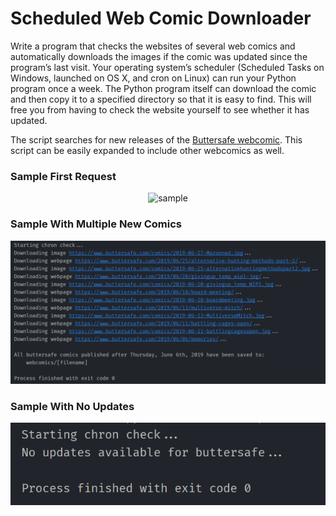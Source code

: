 # Scheduled Web Comic Downloader

Write a program that checks the websites of several web comics and automatically downloads the images if the comic was updated since the program’s last visit. Your operating system’s scheduler (Scheduled Tasks on Windows, launched on OS X, and cron on Linux) can run your Python program once a week. The Python program itself can download the comic and then copy it to a specified directory so that it is easy to find. This will free you from having to check the website yourself to see whether it has updated.

The script searches for new releases of the [Buttersafe webcomic](https://www.buttersafe.com/). This script can be easily expanded to include other webcomics as well.

### Sample First Request
<p align=center>
  <img src=./images/sampl_first_request.png alt=sample first request>
</p>

### Sample With Multiple New Comics
<p align=center>
  <img src=./images/sample_multiple_comics.png alt=sample with multiple new comics>
</p>

### Sample With No Updates
<p align=center>
  <img src=./images/sample_no_updates.png alt=sample with no updates>
</p>
